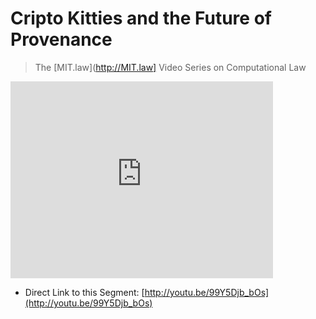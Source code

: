 # Cripto Kitties and the Future of Provenance

> The [MIT.law](http://MIT.law] Video Series on Computational Law

<iframe width="420" height="315" src="http://www.youtube.com/embed/99Y5Djb_bOs" frameborder="0" allowfullscreen></iframe>

* Direct Link to this Segment: [http://youtu.be/99Y5Djb_bOs](http://youtu.be/99Y5Djb_bOs)

